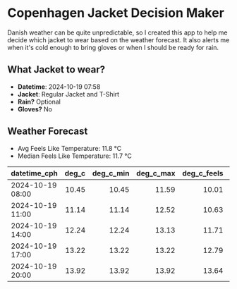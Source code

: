 
# Copenhagen Jacket Decision Maker

Danish weather can be quite unpredictable, so I created this app to help me decide which jacket to wear based on the weather forecast. 
It also alerts me when it's cold enough to bring gloves or when I should be ready for rain.

## What Jacket to wear?

- **Datetime**: 2024-10-19 07:58
- **Jacket**: Regular Jacket and T-Shirt
- **Rain?** Optional
- **Gloves?** No

## Weather Forecast
- Avg Feels Like Temperature: 11.8 °C
- Median Feels Like Temperature: 11.7 °C

| datetime_cph     |   deg_c |   deg_c_min |   deg_c_max |   deg_c_feels | weather   | wind   | rain   |
|:-----------------|--------:|------------:|------------:|--------------:|:----------|:-------|:-------|
| 2024-10-19 08:00 |   10.45 |       10.45 |       11.59 |         10.01 | Clouds    | Low    | None   |
| 2024-10-19 11:00 |   11.14 |       11.14 |       12.52 |         10.63 | Clouds    | Medium | None   |
| 2024-10-19 14:00 |   12.24 |       12.24 |       13.13 |         11.71 | Clouds    | Medium | None   |
| 2024-10-19 17:00 |   13.22 |       13.22 |       13.22 |         12.79 | Rain      | High   | Low    |
| 2024-10-19 20:00 |   13.92 |       13.92 |       13.92 |         13.64 | Clouds    | High   | None   |
        